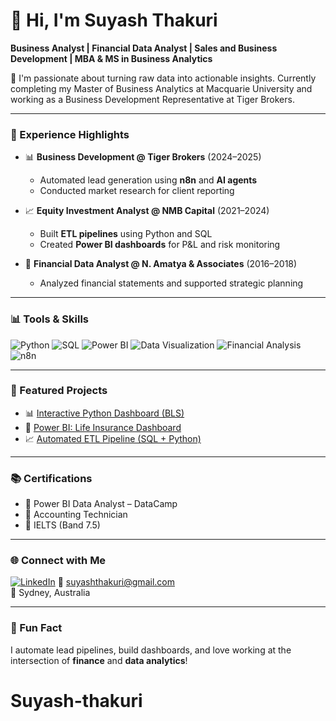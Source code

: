 # 👋 Hi, I'm Suyash Thakuri

**Business Analyst | Financial Data Analyst | Sales and Business Development | MBA & MS in Business Analytics**

🚀 I'm passionate about turning raw data into actionable insights. Currently completing my Master of Business Analytics at Macquarie University and working as a Business Development Representative at Tiger Brokers.

---

### 💼 Experience Highlights

- 📊 **Business Development @ Tiger Brokers** (2024–2025)
  - Automated lead generation using **n8n** and **AI agents**
  - Conducted market research for client reporting

- 📈 **Equity Investment Analyst @ NMB Capital** (2021–2024)
  - Built **ETL pipelines** using Python and SQL
  - Created **Power BI dashboards** for P&L and risk monitoring

- 🧮 **Financial Data Analyst @ N. Amatya & Associates** (2016–2018)
  - Analyzed financial statements and supported strategic planning

---

### 📊 Tools & Skills

![Python](https://img.shields.io/badge/-Python-3776AB?style=flat&logo=python&logoColor=white)
![SQL](https://img.shields.io/badge/-SQL-4479A1?style=flat&logo=postgresql&logoColor=white)
![Power BI](https://img.shields.io/badge/-PowerBI-F2C811?style=flat&logo=powerbi&logoColor=black)
![Data Visualization](https://img.shields.io/badge/-Data%20Viz-blue?style=flat)
![Financial Analysis](https://img.shields.io/badge/-Financial%20Analysis-teal?style=flat)
![n8n](https://img.shields.io/badge/-n8n-red?style=flat&logo=n8n)

---

### 📌 Featured Projects

- 📊 [Interactive Python Dashboard (BLS)](https://github.com/yourusername/bls-python-dashboard)
- 🧠 [Power BI: Life Insurance Dashboard](https://github.com/yourusername/life-insurance-dashboard)
- 📈 [Automated ETL Pipeline (SQL + Python)](https://github.com/yourusername/etl-pipeline)

---

### 📚 Certifications

- 🏅 Power BI Data Analyst – DataCamp  
- 🏅 Accounting Technician  
- 🏅 IELTS (Band 7.5)

---

### 🌐 Connect with Me

[![LinkedIn](https://img.shields.io/badge/LinkedIn-Connect-blue?style=flat&logo=linkedin)](https://www.linkedin.com/in/yourlinkedin)
📧 suyashthakuri@gmail.com  
📍 Sydney, Australia

---

### 🎯 Fun Fact

I automate lead pipelines, build dashboards, and love working at the intersection of **finance** and **data analytics**!
# Suyash-thakuri
